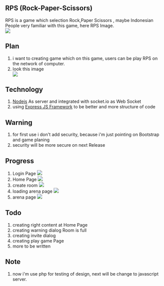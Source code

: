 RPS (Rock-Paper-Scissors)
-------------------
RPS is a game which selection Rock,Paper Scissors , maybe Indonesian People very familiar with this game,
here RPS Image.
<br/>
<img src="https://encrypted-tbn2.gstatic.com/images?q=tbn:ANd9GcS0oRwWniLeWuTZFbpxtFoAiM6Qr25L-PsWwd52ryED0jCwEEMH"/>

Plan
-----
<ol>
<li> i want to creating game which on this game, users can be play RPS on the network of computer.</li>
<li> look this image </li>
<img src="https://encrypted-tbn0.gstatic.com/images?q=tbn:ANd9GcSdfFkHwqFHQel9dMxf0hLn-R8TzHGDpk_ZM1EkJ0mlNt1Ksxxh"/>
</ol>

Technology
---------
<ol>
   <li> <a href="http://nodejs.org">Nodejs</a> As server and integrated with <a hre="socket.io">socket.io</a> as Web Socket</li>
   <li> using <a href="http://expressjs.com">Express JS Framework</a> to be better and more structure of code</li>
</ol>

Warning
-----
<ol>
<li> for first use i don't add security, because i'm just pointing on Bootstrap and game planing</li>
<li> security will be more secure on next Release </li>
</ol>

Progress
------
<ol>
<li> Login Page <img src="http://img43.imageshack.us/img43/2685/screenshot20121114at610.png"/></li> 
<li> Home Page <img src="http://img687.imageshack.us/img687/1829/homejx.png" /> </li>
<li> create room <img src="http://img39.imageshack.us/img39/8796/createroom.png" /> </li>
<li> loading arena page <img src="http://img600.imageshack.us/img600/66/loadingw.png" /> </li>
<li> arena page <img src="http://img685.imageshack.us/img685/7965/arenazy.png" /> </li>
</ol>

Todo
-----
<ol>
<li> creating right content at Home Page</li>
<li> creating warning dialog Room is full </li>
<li> creating invite dialog </li>
<li> creating play game Page </li>
<li> more to be written </li>
</ol>

Note
----
<ol>
<li> now i'm use php for testing of design, next will be change to javascript server.</li>
</ol>